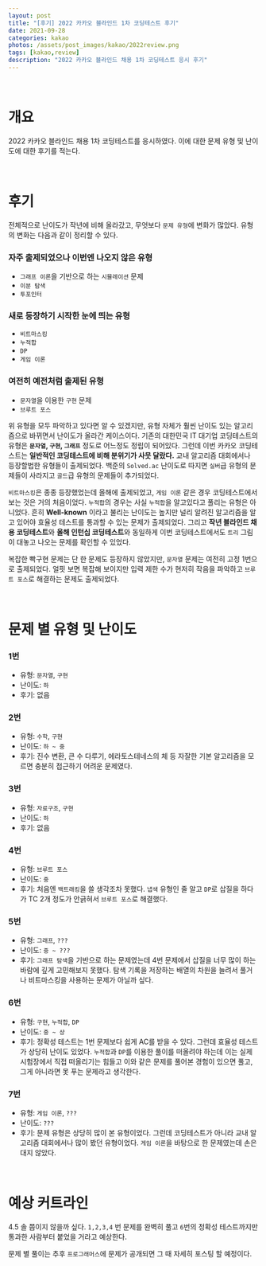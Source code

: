 ```yaml
---
layout: post
title: "[후기] 2022 카카오 블라인드 1차 코딩테스트 후기"
date: 2021-09-28
categories: kakao
photos: /assets/post_images/kakao/2022review.png
tags: [kakao,review]
description: "2022 카카오 블라인드 채용 1차 코딩테스트 응시 후기"
---
```


<br>

# 개요

2022 카카오 블라인드 채용 1차 코딩테스트를 응시하였다. 이에 대한 문제 유형 및 난이도에 대한 후기를 적는다.

<br>

# 후기

전체적으로 난이도가 작년에 비해 올라갔고, 무엇보다 `문제 유형`에 변화가 많았다. 유형의 변화는 다음과 같이 정리할 수 있다.

### 자주 출제되었으나 이번엔 나오지 않은 유형

- `그래프 이론`을 기반으로 하는 `시뮬레이션` 문제
- `이분 탐색`
- `투포인터`

### 새로 등장하기 시작한 눈에 띄는 유형

- `비트마스킹`
- `누적합`
- `DP`
- `게임 이론`

### 여전히 예전처럼 출제된 유형

- `문자열`을 이용한 `구현` 문제
- `브루트 포스`

위 유형을 모두 파악하고 있다면 알 수 있겠지만, 유형 자체가 훨씬 난이도 있는 알고리즘으로 바뀌면서 난이도가 올라간 케이스이다. 기존의 대한민국 IT 대기업 코딩테스트의 유형은 **`문자열`, `구현`, `그래프`** 정도로 어느정도 정립이 되어있다. 그런데 이번 카카오 코딩테스트는 **일반적인 코딩테스트에 비해 분위기가 사뭇 달랐다.** 교내 알고리즘 대회에서나 등장할법한 유형들이 출제되었다.
백준의 `Solved.ac` 난이도로 따지면 `실버`급 유형의 문제들이 사라지고 `골드`급 유형의 문제들이 추가되었다.

`비트마스킹`은 종종 등장했었는데 올해에 출제되었고, `게임 이론` 같은 경우 코딩테스트에서 보는 것은 거의 처음이었다. `누적합`의 경우는 사실 `누적합`을 알고있다고 풀리는 유형은 아니었다. 흔히 **Well-known** 이라고 불리는 난이도는 높지만 널리 알려진 알고리즘을 알고 있어야 효율성 테스트를 통과할 수 있는 문제가 출제되었다. 그리고 **작년 블라인드 채용 코딩테스트**와 **올해 인턴십 코딩테스트**와 동일하게 이번 코딩테스트에서도 `트리` 그림이 대놓고 나오는 문제를 확인할 수 있었다.

복잡한 빡구현 문제는 단 한 문제도 등장하지 않았지만, `문자열` 문제는 여전히 고정 1번으로 출제되었다. 얼핏 보면 복잡해 보이지만 입력 제한 수가 현저히 작음을 파악하고
`브루트 포스`로 해결하는 문제도 출제되었다.

<br>

# 문제 별 유형 및 난이도

### 1번
- 유형: `문자열`, `구현`
- 난이도: `하`
- 후기: 없음

### 2번
- 유형: `수학`, `구현`
- 난이도: `하 ~ 중`
- 후기: 진수 변환, 큰 수 다루기, 에라토스테네스의 체 등 자잘한 기본 알고리즘을 모르면 충분히 접근하기 어려운 문제였다.

### 3번
- 유형: `자료구조`, `구현`
- 난이도: `하`
- 후기: 없음

### 4번
- 유형: `브루트 포스`
- 난이도: `중`
- 후기: 처음엔 `백트래킹`을 쓸 생각조차 못했다. `냅색` 유형인 줄 알고 `DP`로 삽질을 하다가 TC 2개 정도가 안긁혀서 `브루트 포스`로 해결했다.

### 5번
- 유형: `그래프`, `???`
- 난이도: `중 ~ ???`
- 후기: `그래프 탐색`을 기반으로 하는 문제였는데 4번 문제에서 삽질을 너무 많이 하는 바람에 깊게 고민해보지 못했다. 탐색 기록을 저장하는 배열의 차원을 늘려서 풀거나 비트마스킹을 사용하는 문제가 아닐까 싶다.

### 6번
- 유형: `구현`, `누적합`, `DP`
- 난이도: `중 ~ 상`
- 후기: 정확성 테스트는 1번 문제보다 쉽게 AC를 받을 수 있다. 그런데 효율성 테스트가 상당히 난이도 있었다. `누적합`과 `DP`를 이용한 풀이를 떠올려야 하는데 이는 실제 시험장에서 직접 떠올리기는 힘들고 이와 같은 문제를 풀어본 경험이 있으면 풀고, 그게 아니라면 못 푸는 문제라고 생각한다.

### 7번
- 유형: `게임 이론`, `???`
- 난이도: `???`
- 후기: 문제 유형은 상당히 많이 본 유형이었다. 그런데 코딩테스트가 아니라 교내 알고리즘 대회에서나 많이 봤던 유형이었다. `게임 이론`을 바탕으로 한 문제였는데 손은 대지 않았다.

<br>

# 예상 커트라인

4.5 솔 쯤이지 않을까 싶다. `1,2,3,4` 번 문제를 완벽히 풀고 `6`번의 정확성 테스트까지만 통과한 사람부터 붙었을 거라고 예상한다.

문제 별 풀이는 추후 `프로그래머스`에 문제가 공개되면 그 때 자세히 포스팅 할 예정이다.
